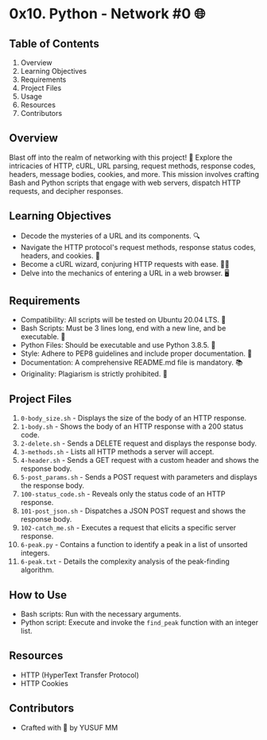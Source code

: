 # 0x10. Python - Network #0 🌐

## Table of Contents
1. Overview
2. Learning Objectives
3. Requirements
4. Project Files
5. Usage
6. Resources
7. Contributors

## Overview
Blast off into the realm of networking with this project! 🚀 Explore the intricacies of HTTP, cURL, URL parsing, request methods, response codes, headers, message bodies, cookies, and more. This mission involves crafting Bash and Python scripts that engage with web servers, dispatch HTTP requests, and decipher responses.

## Learning Objectives
- Decode the mysteries of a URL and its components. 🔍
- Navigate the HTTP protocol's request methods, response status codes, headers, and cookies. 🧭
- Become a cURL wizard, conjuring HTTP requests with ease. 🧙‍♂️
- Delve into the mechanics of entering a URL in a web browser. 🖥️

## Requirements
- Compatibility: All scripts will be tested on Ubuntu 20.04 LTS. 🐧
- Bash Scripts: Must be 3 lines long, end with a new line, and be executable. 📜
- Python Files: Should be executable and use Python 3.8.5. 🐍
- Style: Adhere to PEP8 guidelines and include proper documentation. 📏
- Documentation: A comprehensive README.md file is mandatory. 📚
- Originality: Plagiarism is strictly prohibited. 🚫

## Project Files
1. `0-body_size.sh` - Displays the size of the body of an HTTP response.
2. `1-body.sh` - Shows the body of an HTTP response with a 200 status code.
3. `2-delete.sh` - Sends a DELETE request and displays the response body.
4. `3-methods.sh` - Lists all HTTP methods a server will accept.
5. `4-header.sh` - Sends a GET request with a custom header and shows the response body.
6. `5-post_params.sh` - Sends a POST request with parameters and displays the response body.
7. `100-status_code.sh` - Reveals only the status code of an HTTP response.
8. `101-post_json.sh` - Dispatches a JSON POST request and shows the response body.
9. `102-catch_me.sh` - Executes a request that elicits a specific server response.
10. `6-peak.py` - Contains a function to identify a peak in a list of unsorted integers.
11. `6-peak.txt` - Details the complexity analysis of the peak-finding algorithm.

## How to Use
- Bash scripts: Run with the necessary arguments.
- Python script: Execute and invoke the `find_peak` function with an integer list.

## Resources
- HTTP (HyperText Transfer Protocol)
- HTTP Cookies

## Contributors
- Crafted with 💖 by YUSUF MM

